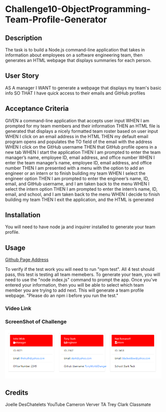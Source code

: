 # Challenge10-ObjectProgramming-Team-Profile-Generator

## Description
The task is to build a Node.js command-line application that takes in information about employees on a software engineering team, then generates an HTML webpage that displays summaries for each person.


## User Story
AS A manager
I WANT to generate a webpage that displays my team's basic info
SO THAT I have quick access to their emails and GitHub profiles


## Acceptance Criteria
GIVEN a command-line application that accepts user input
WHEN I am prompted for my team members and their information
THEN an HTML file is generated that displays a nicely formatted team roster based on user input
WHEN I click on an email address in the HTML
THEN my default email program opens and populates the TO field of the email with the address
WHEN I click on the GitHub username
THEN that GitHub profile opens in a new tab
WHEN I start the application
THEN I am prompted to enter the team manager’s name, employee ID, email address, and office number
WHEN I enter the team manager’s name, employee ID, email address, and office number
THEN I am presented with a menu with the option to add an engineer or an intern or to finish building my team
WHEN I select the engineer option
THEN I am prompted to enter the engineer’s name, ID, email, and GitHub username, and I am taken back to the menu
WHEN I select the intern option
THEN I am prompted to enter the intern’s name, ID, email, and school, and I am taken back to the menu
WHEN I decide to finish building my team
THEN I exit the application, and the HTML is generated


## Installation
You will need to have node ja and inquirer installed to generate your team profile.

## Usage

[Github Page Address](https://github.com/TonyWorldChanger/Challenge10-ObjectProgramming-Team-Profile-Generator)

To verify if the test work you will need to run "npm test". All 4 test should pass, this test is testing all team memebers. To generate your team, you will need to use the "node index.js" command to prompt the app. Once you've entered your information, then you will be able to select which team member you are trying to add next. This will generate a team profile webpage. "Please do an npm i before you run the test."

### Video Link


### ScreenShot of Challenge
![Challen10](/dist/Challeng10TeamGenerator.PNG)






## Credits
Joelle DesChatelets YouTube
Cameron Verver TA
Trey Clark Classmate